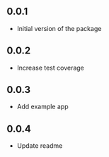 ## 0.0.1

* Initial version of the package

## 0.0.2

* Increase test coverage

## 0.0.3

* Add example app

## 0.0.4

* Update readme
